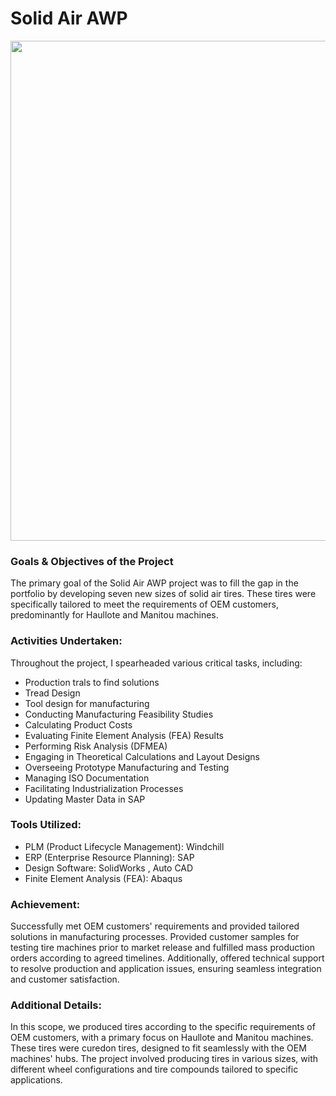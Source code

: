# Solid Air AWP


<img src="https://github.com/Oshintha/AWP-583S/assets/155742370/4529fbf4-c352-490a-a281-42ef6f3d1b51"  width="800" height="">
<h3>Goals & Objectives of the Project</h3>
The primary goal of the Solid Air AWP project was to fill the gap in the portfolio by developing seven new sizes of solid air tires. These tires were specifically tailored to meet the requirements of OEM customers, predominantly for Haullote and Manitou machines.

<h3>Activities Undertaken:</h3>
<p>Throughout the project, I spearheaded various critical tasks, including:</p>

- Production trals to find solutions
- Tread Design
- Tool design for manufacturing
- Conducting Manufacturing Feasibility Studies
- Calculating Product Costs
- Evaluating Finite Element Analysis (FEA) Results
- Performing Risk Analysis (DFMEA)
- Engaging in Theoretical Calculations and Layout Designs
- Overseeing Prototype Manufacturing and Testing
- Managing ISO Documentation
- Facilitating Industrialization Processes
- Updating Master Data in SAP

<h3>Tools Utilized:</h3>

- PLM (Product Lifecycle Management): Windchill
- ERP (Enterprise Resource Planning): SAP
- Design Software: SolidWorks , Auto CAD
- Finite Element Analysis (FEA): Abaqus
  
<h3>Achievement:</h3>

<p>Successfully met OEM customers' requirements and provided tailored solutions in manufacturing processes. Provided customer samples for testing tire machines prior to market release and fulfilled mass production orders according to agreed timelines. Additionally, offered technical support to resolve production and application issues, ensuring seamless integration and customer satisfaction.</p>

<h3>Additional Details:</h3>

In this scope, we produced tires according to the specific requirements of OEM customers, with a primary focus on Haullote and Manitou machines. These tires were curedon tires, designed to fit seamlessly with the OEM machines' hubs. The project involved producing tires in various sizes, with different wheel configurations and tire compounds tailored to specific applications.
